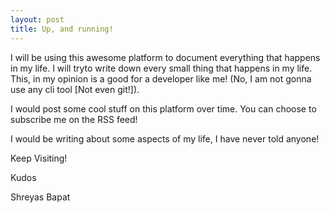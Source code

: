 ```yaml
---
layout: post
title: Up, and running!
---
```


I will be using this awesome platform to document everything that happens in my life. I will tryto write down every small thing that happens in my life. This, in my opinion is a good for a developer like me! (No, I am not gonna use any cli tool [Not even git!]).

I would post some cool stuff on this platform over time. You can choose to subscribe me on the RSS feed!

I would be writing about some aspects of my life, I have never told anyone!

Keep Visiting!

Kudos

Shreyas Bapat
